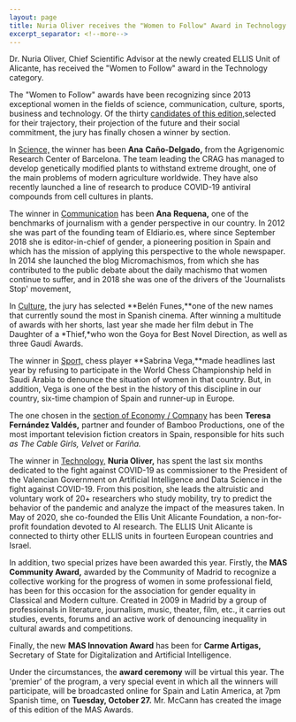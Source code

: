 ```yaml
---
layout: page
title: Nuria Oliver receives the "Women to Follow" Award in Technology
excerpt_separator: <!--more-->
---
```


Dr. Nuria Oliver, Chief Scientific Advisor at the newly created ELLIS Unit of Alicante, has received the "Women to Follow" award in the Technology category. <!--more-->

The "Women to Follow" awards have been recognizing since 2013 exceptional women in the fields of science, communication, culture, sports, business and technology. Of the thirty  [candidates of this edition,](https://www.mujeresaseguir.com/candidatas)selected for their trajectory, their projection of the future and their social commitment, the jury has finally chosen a winner by section.

In [Science,](https://www.mujeresaseguir.com/social/noticia/1161747048615/cinco-investigadoras-exploran-nuevos-caminos-ciencia.1.html) the winner has been **Ana** **Caño-Delgado,** from the Agrigenomic Research Center of Barcelona. The team leading the CRAG has managed to develop genetically modified plants to withstand extreme drought, one of the main problems of modern agriculture worldwide. They have also recently launched a line of research to produce COVID-19 antiviral compounds from cell cultures in plants.

The winner in [Communication](https://www.mujeresaseguir.com/social/noticia/1161906048615/nuevas-voces-nuevas-narrativas.1.html)  has been **Ana** **Requena,** one of the benchmarks of journalism with a gender perspective in our country. In 2012 she was part of the founding team of Eldiario.es, where since September 2018 she is editor-in-chief of gender, a pioneering position in Spain and which has the mission of applying this perspective to the whole newspaper. In 2014 she launched the blog Micromachismos, from which she has contributed to the public debate about the daily machismo that women continue to suffer, and in 2018 she was one of the drivers of the 'Journalists Stop' movement,

In [Culture,](https://www.mujeresaseguir.com/cultura/noticia/1162019048715/cinco-mujeres-marcan-tendencia-mundo-de-cultura.1.html) the jury has selected  **Belén Funes,**one of the new names that currently sound the most in Spanish cinema. After winning a multitude of awards with her shorts, last year she made her film debut in The Daughter of a *Thief,*who won the Goya for Best Novel Direction, as well as three Gaudí Awards.

The winner in [Sport,](https://www.mujeresaseguir.com/social/noticia/1162132048615/presente-y-futuro-del-deporte-espanol.1.html) chess player  **Sabrina Vega,**made headlines last year by refusing to participate in the World Chess Championship held in Saudi Arabia to denounce the situation of women in that country. But, in addition, Vega is one of the best in the history of this discipline in our country, six-time champion of Spain and runner-up in Europe.

The one chosen in the [section of Economy / Company](https://www.mujeresaseguir.com/empresas/noticia/1162203048515/cinco-empresarias-seguir.1.html)  has been **Teresa Fernández Valdés,** partner and founder of Bamboo Productions, one of the most important television fiction creators in Spain, responsible for hits such *as The Cable Girls,*  *Velvet* or *Fariña.*

The winner in [Technology,](https://www.mujeresaseguir.com/social/noticia/1162291048615/cinco-mujeres-cosas-extraordinarias-ambito-de-tecnologia.1.html)  **Nuria Oliver,** has spent the last six months dedicated to the fight against COVID-19 as commissioner to the President of the Valencian Government on Artificial Intelligence and Data Science in the fight against COVID-19. From this position, she leads the altruistic and voluntary work of 20+ researchers who study mobility, try to predict the behavior of the pandemic and analyze the impact of the measures taken. In May of 2020, she co-founded  the Ellis Unit Alicante Foundation, a non-for-profit foundation devoted to AI research. The ELLIS Unit Alicante is connected to thirty other ELLIS units in fourteen European countries and Israel.

In addition, two special prizes have been awarded this year. Firstly, the **MAS Community Award,** awarded by the Community of Madrid to recognize a collective working for the progress of women in some professional field, has been for this occasion for the association for gender equality in Classical and Modern culture. Created in 2009 in Madrid by a group of professionals in literature, journalism, music, theater, film, etc., it carries out studies, events, forums and an active work of denouncing inequality in cultural awards and competitions.

Finally, the new **MAS Innovation Award** has been for **Carme Artigas,** Secretary of State for Digitalization and Artificial Intelligence. 

Under the circumstances, the **award ceremony**  will be virtual this year. The 'premier' of the program, a very special event in which all the winners will participate, will be broadcasted online for Spain and Latin America, at 7pm Spanish time, on **Tuesday, October 27.**  Mr. McCann has created the image of this edition of the MAS Awards. 



